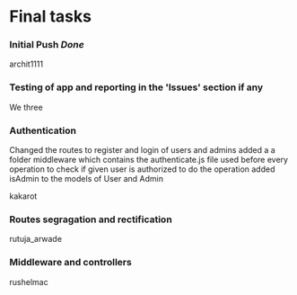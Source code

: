 # Final tasks
### Initial Push *Done*
archit1111 

### Testing of app and reporting in the 'Issues' section if any
We three 

### Authentication
Changed the routes to register and login of users and admins
added a a folder middleware which contains the authenticate.js file used before every operation to check if given user is authorized to do the operation
added isAdmin to the models of User and Admin

kakarot

### Routes segragation and rectification
rutuja_arwade

### Middleware and controllers
rushelmac


